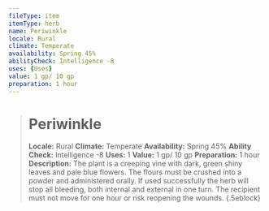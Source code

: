 ```yaml
---
fileType: item
itemType: herb
name: Periwinkle
locale: Rural
climate: Temperate
availability: Spring 45%
abilityCheck: Intelligence -8
uses: {Uses}
value: 1 gp/ 10 gp
preparation: 1 hour
---
```

>#  Periwinkle
>
> **Locale:** Rural
> **Climate:** Temperate
> **Availability:** Spring 45%
> **Ability Check:** Intelligence -8
> **Uses:** 1
> **Value:** 1 gp/ 10 gp
> **Preparation:** 1 hour
> **Description:** The plant is a creeping vine with dark, green shiny leaves and pale blue flowers. The flours must be crushed into a powder and administered orally. If used successfully the herb will stop all bleeding, both internal and external in one turn. The recipient must not move for one hour or risk reopening the wounds.
{.5eblock}

